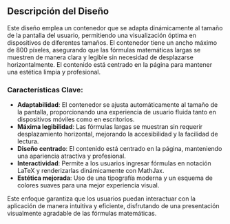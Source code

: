 ## Descripción del Diseño

Este diseño emplea un contenedor que se adapta dinámicamente al tamaño de la pantalla del usuario, permitiendo una visualización óptima en dispositivos de diferentes tamaños. El contenedor tiene un ancho máximo de 800 píxeles, asegurando que las fórmulas matemáticas largas se muestren de manera clara y legible sin necesidad de desplazarse horizontalmente. El contenido está centrado en la página para mantener una estética limpia y profesional.

### Características Clave:

- **Adaptabilidad**: El contenedor se ajusta automáticamente al tamaño de la pantalla, proporcionando una experiencia de usuario fluida tanto en dispositivos móviles como en escritorios.
- **Máxima legibilidad**: Las fórmulas largas se muestran sin requerir desplazamiento horizontal, mejorando la accesibilidad y la facilidad de lectura.
- **Diseño centrado**: El contenido está centrado en la página, manteniendo una apariencia atractiva y profesional.
- **Interactividad**: Permite a los usuarios ingresar fórmulas en notación LaTeX y renderizarlas dinámicamente con MathJax.
- **Estética mejorada**: Uso de una tipografía moderna y un esquema de colores suaves para una mejor experiencia visual.

Este enfoque garantiza que los usuarios puedan interactuar con la aplicación de manera intuitiva y eficiente, disfrutando de una presentación visualmente agradable de las fórmulas matemáticas.
